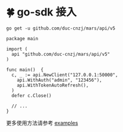 # 🍀 go-sdk 接入

```
go get -u github.com/duc-cnzj/mars/api/v5
```

```golang
package main

import (
  api "github.com/duc-cnzj/mars/api/v5"
)

func main()  {
  c, _ := api.NewClient("127.0.0.1:50000",
    api.WithAuth("admin", "123456"),
    api.WithTokenAutoRefresh(),
  )
  defer c.Close()

  // ...
}
```


更多使用方法请参考 [examples](https://github.com/duc-cnzj/mars/tree/master/examples)